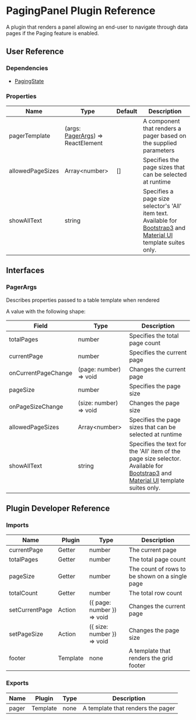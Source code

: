 # PagingPanel Plugin Reference

A plugin that renders a panel allowing an end-user to navigate through data pages if the Paging feature is enabled.

## User Reference

### Dependencies

- [PagingState](paging-state.md)

### Properties

Name | Type | Default | Description
-----|------|---------|------------
pagerTemplate | (args: [PagerArgs](#pager-args)) => ReactElement | | A component that renders a pager based on the supplied parameters
allowedPageSizes | Array&lt;number&gt; | [] | Specifies the page sizes that can be selected at runtime
showAllText | string | | Specifies a page size selector's 'All' item text. Available for [Bootstrap3](https://www.npmjs.com/package/@devexpress/dx-react-grid-bootstrap3) and [Material UI](https://www.npmjs.com/package/@devexpress/dx-react-grid-material-ui) template suites only.

## Interfaces

### <a name="pager-args"></a>PagerArgs

Describes properties passed to a table template when rendered

A value with the following shape:

Field | Type | Description
------|------|------------
totalPages | number | Specifies the total page count
currentPage | number | Specifies the current page
onCurrentPageChange | (page: number) => void | Changes the current page
pageSize | number | Specifies the page size
onPageSizeChange | (size: number) => void | Changes the page size
allowedPageSizes | Array&lt;number&gt; | Specifies the page sizes that can be selected at runtime
showAllText | string | Specifies the text for the 'All' item of the page size selector. Available for [Bootstrap3](https://www.npmjs.com/package/@devexpress/dx-react-grid-bootstrap3) and [Material UI](https://www.npmjs.com/package/@devexpress/dx-react-grid-material-ui) template suites only.

## Plugin Developer Reference

### Imports

Name | Plugin | Type | Description
-----|--------|------|------------
currentPage | Getter | number | The current page
totalPages | Getter | number | The total page count
pageSize | Getter | number | The count of rows to be shown on a single page
totalCount | Getter | number | The total row count
setCurrentPage | Action | ({ page: number }) => void | Changes the current page
setPageSize | Action | ({ size: number }) => void | Changes the page size
footer | Template | none | A template that renders the grid footer

### Exports

Name | Plugin | Type | Description
-----|--------|------|------------
pager | Template | none | A template that renders the pager
